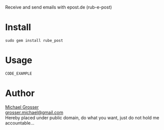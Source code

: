 Receive and send emails with epost.de (rub-e-post)

Install
=======
    sudo gem install rube_post

Usage
=====
    CODE_EXAMPLE

Author
======
[Michael Grosser](http://grosser.it)  
grosser.michael@gmail.com  
Hereby placed under public domain, do what you want, just do not hold me accountable...
